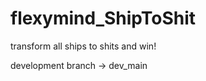 flexymind_ShipToShit
====================

transform all ships to shits and win! 

development branch -> dev_main
